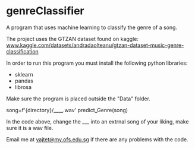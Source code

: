 # genreClassifier
A program that uses machine learning to classify the genre of a song.

The project uses the GTZAN dataset found on kaggle:
www.kaggle.com/datasets/andradaolteanu/gtzan-dataset-music-genre-classification

In order to run this program you must install the following python libraries: 
  - sklearn
  - pandas
  - librosa

Make sure the program is placed outside the "Data" folder.

song=f'{directory}/____.wav'
predict_Genre(song)

In the code above, change the ___ into an extrnal song of your liking, make sure it is a wav file.

Email me at yajtet@my.ofs.edu.sg if there are any problems with the code.

